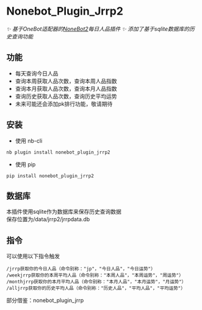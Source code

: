# Nonebot_Plugin_Jrrp2
  
_✨ 基于OneBot适配器的[NoneBot2](https://v2.nonebot.dev/)每日人品插件 ✨_
_添加了基于sqlite数据库的历史查询功能_
  
</div>

## 功能

- 每天查询今日人品
- 查询本周获取人品次数，查询本周人品指数
- 查询本月获取人品次数，查询本月人品指数
- 查询历史获取人品次数，查询历史平均运势
- 未来可能还会添加pk排行功能，敬请期待

## 安装

- 使用 nb-cli

```
nb plugin install nonebot_plugin_jrrp2
```

- 使用 pip

```
pip install nonebot_plugin_jrrp2
```

## 数据库
本插件使用sqlite作为数据库来保存历史查询数据    
保存位置为/data/jrrp2/jrrpdata.db


## 指令

可以使用以下指令触发

```
/jrrp获取你的今日人品（命令别称："jp"，"今日人品"，"今日运势"）
/weekjrrp获取你的本周平均人品（命令别称："本周人品"，"本周运势"，"周运势"）
/monthjrrp获取你的本月平均人品（命令别称："本月人品"，"本月运势"，"月运势"）
/alljrrp获取你的历史平均人品（命令别称："历史人品"，"平均人品"，"平均运势"）
```

部分借鉴：nonebot_plugin_jrrp